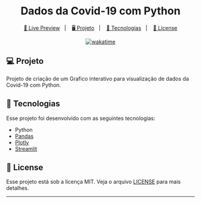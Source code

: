 <h1 align="center">
  Dados da Covid-19 com Python
</h1>

<p align="center">
  <a href="https://brunodorea-graphic-covid19-python-codigobase-6dynb2.streamlitapp.com/">🔗 Live Preview</a>&nbsp;&nbsp;&nbsp;|&nbsp;&nbsp;&nbsp;
  <a href="#-projeto">🖥️ Projeto</a>&nbsp;&nbsp;&nbsp;|&nbsp;&nbsp;&nbsp;
  <a href="#-tecnologias">🚀 Tecnologias</a>&nbsp;&nbsp;&nbsp;|&nbsp;&nbsp;&nbsp;
  <a href="#-license">📝 License</a>
</p>

<p align="center">
<a href="https://wakatime.com/badge/user/68660678-6b86-4b78-98df-f5f41a37e1bc/project/fcc84081-d8e8-4d93-a8e2-739f89491c6a"><img src="https://wakatime.com/badge/user/68660678-6b86-4b78-98df-f5f41a37e1bc/project/fcc84081-d8e8-4d93-a8e2-739f89491c6a.svg" alt="wakatime"></a>
</p>

## 💻 Projeto

Projeto de criação de um Grafico interativo para visualização de dados da Covid-19 com Python.

## 🚀 Tecnologias

Esse projeto foi desenvolvido com as seguintes tecnologias:

- Python
- [Pandas](https://pandas.pydata.org/)
- [Plotly](https://plot.ly/)
- [Streamlit](https://streamlit.io/)

## 📝 License

Esse projeto está sob a licença MIT. Veja o arquivo [LICENSE](LICENSE) para mais detalhes.

---
